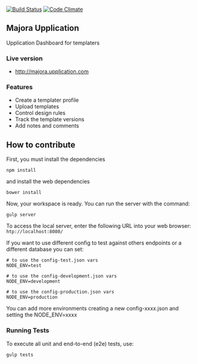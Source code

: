 
[![Build Status](https://travis-ci.org/Upplication/majora.svg)](https://travis-ci.org/Upplication/majora) [![Code Climate](https://codeclimate.com/github/Upplication/majora/badges/gpa.svg)](https://codeclimate.com/github/Upplication/majora)

## Majora Upplication

Upplication Dashboard for templaters

### Live version

* http://majora.upplication.com

### Features

* Create a templater profile
* Upload templates
* Control design rules
* Track the template versions
* Add notes and comments

## How to contribute

First, you must install the dependencies

```
npm install
```

and install the web dependencies

```
bower install
```

Now, your workspace is ready.
You can run the server with the command:

```
gulp server
```

To access the local server, enter the following URL into your web browser: ```htp://localhost:8080/```

If you want to use different config to test against others endpoints or a different database you can set:

```
# to use the config-test.json vars
NODE_ENV=test

# to use the config-development.json vars
NODE_ENV=development

# to use the config-production.json vars
NODE_ENV=production
```

You can add more environments creating a new config-xxxx.json and setting the NODE_ENV=xxxx

### Running Tests

To execute all unit and end-to-end (e2e) tests, use:

```
gulp tests
```